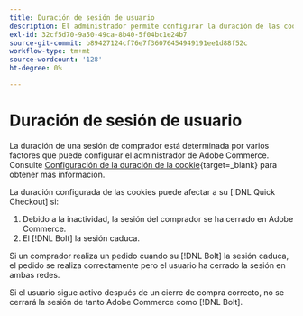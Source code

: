 ```yaml
---
title: Duración de sesión de usuario
description: El administrador permite configurar la duración de las cookies del usuario de Adobe Commerce para [!DNL Quick Checkout] extensión.
exl-id: 32cf5d70-9a50-49ca-8b40-5f04bc1e24b7
source-git-commit: b89427124cf76e7f36076454949191ee1d88f52c
workflow-type: tm+mt
source-wordcount: '128'
ht-degree: 0%

---
```


# Duración de sesión de usuario

La duración de una sesión de comprador está determinada por varios factores que puede configurar el administrador de Adobe Commerce. Consulte [Configuración de la duración de la cookie](https://experienceleague.adobe.com/docs/commerce-admin/customers/customer-accounts/configure/customer-online-options.html){target=_blank} para obtener más información.

La duración configurada de las cookies puede afectar a su [!DNL Quick Checkout] si:

1. Debido a la inactividad, la sesión del comprador se ha cerrado en Adobe Commerce.
1. El [!DNL Bolt] la sesión caduca.

Si un comprador realiza un pedido cuando su [!DNL Bolt] la sesión caduca, el pedido se realiza correctamente pero el usuario ha cerrado la sesión en ambas redes.

Si el usuario sigue activo después de un cierre de compra correcto, no se cerrará la sesión de tanto Adobe Commerce como [!DNL Bolt].
